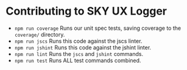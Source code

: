 # Contributing to SKY UX Logger

- `npm run coverage` Runs our unit spec tests, saving coverage to the `coverage/` directory.
- `npm run jscs` Runs this code against the jscs linter.
- `npm run jshint` Runs this code against the jshint linter.
- `npm run lint` Runs the `jscs` and `jshint` commands.
- `npm run test` Runs ALL test commands combined.
